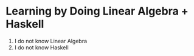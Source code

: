 # Learning by Doing Linear Algebra + Haskell

1. I do not know Linear Algebra
2. I do not know Haskell 

